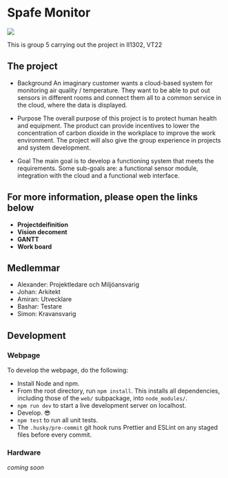 # Spafe Monitor 
![](https://user-images.githubusercontent.com/102171209/166430504-dea80430-5dd3-43c8-a817-027d7ee5a799.jpeg)

This is group 5 carrying out the project in II1302, VT22

## The project

* Background
An imaginary customer wants a cloud-based system for monitoring air quality / temperature. They want to be able to put out sensors in different rooms and connect them all to a common service in the cloud, where the data is displayed.

* Purpose
The overall purpose of this project is to protect human health and equipment. The product can provide incentives to lower the concentration of carbon dioxide in the workplace to improve the work environment.
The project will also give the group experience in projects and system development.

* Goal
The main goal is to develop a functioning system that meets the requirements. Some sub-goals are: a functional sensor module, integration with the cloud and a functional web interface.

## For more information, please open the links below

- **Projectdeifinition** 
- **Vision decoment** 
- **GANTT**
- **Work board**

## Medlemmar

- Alexander: Projektledare och Miljöansvarig
- Johan: Arkitekt
- Amiran: Utvecklare
- Bashar: Testare
- Simon: Kravansvarig

## Development

### Webpage

To develop the webpage, do the following:

- Install Node and npm.
- From the root directory, run `npm install`. This installs all dependencies, including those of the `web/` subpackage, into `node_modules/`.
- `npm run dev` to start a live development server on localhost.
- Develop. 😎
- `npm test` to run all unit tests.
- The `.husky/pre-commit` git hook runs Prettier and ESLint on any staged files before every commit.

### Hardware

*coming soon*
